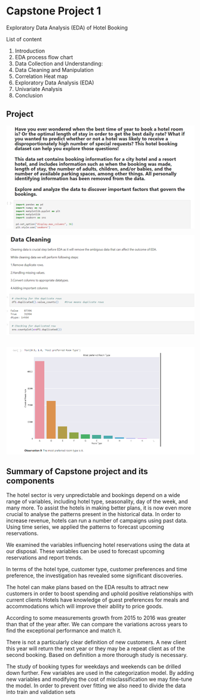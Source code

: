 
# Capstone Project 1

Exploratory Data Analysis (EDA)
of Hotel Booking 

List of content
1. Introduction
2. EDA process flow chart
3. Data Collection and Understanding:
4. Data Cleaning and Manipulation
5. Correlation Heat map
6. Exploratory Data Analysis (EDA)
7. Univariate Analysis
8. Conclusion




## Project

![Project](https://github.com/adityasawaks/-Capstone-Project-1-Hotel-Booking-Analysis/blob/main/PYTHON%20PROJECT.PNG?raw=true)



![](https://github.com/adityasawaks/-Capstone-Project-1-Hotel-Booking-Analysis/blob/main/pythonproject2.PNG?raw=true)
## 

![](https://github.com/adityasawaks/-Capstone-Project-1-Hotel-Booking-Analysis/blob/main/pythonproject3.PNG?raw=true)
##  Summary of Capstone project and its components

The hotel sector is very unpredictable and bookings depend on a wide range of variables,
including hotel type, seasonality, day of the week, and many more. To assist the hotels in making
better plans, it is now even more crucial to analyse the patterns present in the historical data. In
order to increase revenue, hotels can run a number of campaigns using past data. Using time
series, we applied the patterns to forecast upcoming reservations.

We examined the variables influencing hotel reservations using the data at our disposal.
These variables can be used to forecast upcoming reservations and report trends.

In terms of the hotel type, customer type, customer preferences and time preference, the
investigation has revealed some significant discoveries.

The hotel can make plans based on the EDA results to attract new customers in order to
boost spending and uphold positive relationships with current clients
Hotels have knowledge of guest preferences for meals and accommodations which will
improve their ability to price goods.

According to some measurements growth from 2015 to 2016 was greater than that of the
year after. We can compare the variations across years to find the exceptional performance
and match it.

There is not a particularly clear definition of new customers. A new client this year will
return the next year or they may be a repeat client as of the second booking. Based on
definition a more thorough study is necessary.

The study of booking types for weekdays and weekends can be drilled down further.
Few variables are used in the categorization model. By adding new variables and
modifying the cost of misclassification we may fine-tune the model. In order to prevent
over fitting we also need to divide the data into train and validation sets